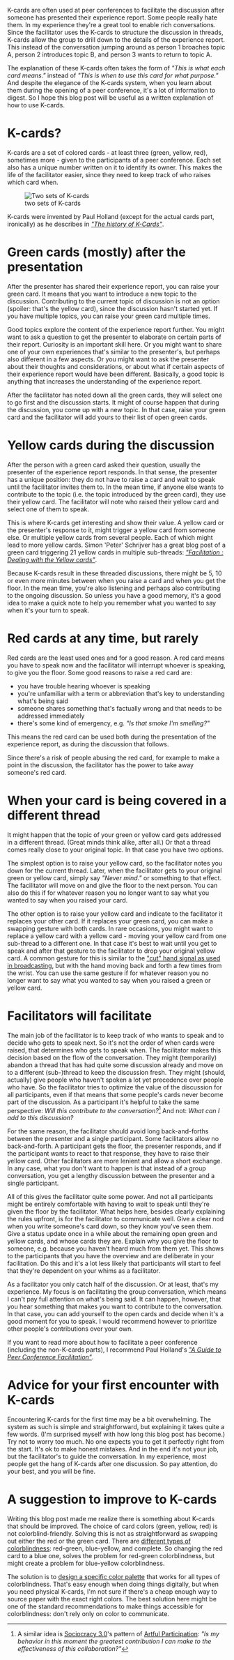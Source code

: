 <!--
.. title: Structuring group discussions with K-cards
.. slug: structuring-group-discussions-with-k-cards
.. date: 2022-03-25 18:27:30 UTC+01:00
.. tags: facilitation, peer conferences, communication
.. category: facilitation
.. link: 
.. description: 
.. type: text
.. previewimage: /images/2022/k-cards/k-cards.jpeg
-->

K-cards are often used at peer conferences to facilitate the discussion after someone has presented their experience report. Some people really hate them. In my experience they're a great tool to enable rich conversations. Since the facilitator uses the K-cards to structure the discussion in threads, K-cards allow the group to drill down to the details of the experience report. This instead of the conversation jumping around as person 1 broaches topic A, person 2 introduces topic B, and person 3 wants to return to topic A.

The explanation of these K-cards often takes the form of *"This is what each card means."* instead of *"This is when to use this card for what purpose."* And despite the elegance of the K-cards system, when you learn about them during the opening of a peer conference, it's a lot of information to digest. So I hope this blog post will be useful as a written explanation of how to use K-cards.

<!-- TEASER_END -->


# K-cards?

K-cards are a set of colored cards - at least three (green, yellow, red), sometimes more - given to the participants of a peer conference. Each set also has a unique number written on it to identify its owner. This makes the life of the facilitator easier, since they need to keep track of who raises which card when.

<div class="d-flex justify-content-center">
	<figure class="figure" style="width:60%">
		<img src="/images/2022/k-cards/k-cards.jpeg" class="figure-img img-fluid rounded"
			alt="Two sets of K-cards"/>
		<figcaption class="figure-caption text-center">two sets of K-cards</figcaption>
	</figure>
</div>

K-cards were invented by Paul Holland (except for the actual cards part, ironically) as he describes in [*"The history of K-Cards"*](https://testingthoughts.com/blog/26).


# Green cards (mostly) after the presentation
After the presenter has shared their experience report, you can raise your green card. It means that you want to introduce a new topic to the discussion. Contributing to the current topic of discussion is not an option (spoiler: that's the yellow card), since the discussion hasn't started yet. If you have multiple topics, you can raise your green card multiple times.

Good topics explore the content of the experience report further. You might want to ask a question to get the presenter to elaborate on certain parts of their report. Curiosity is an important skill here. Or you might want to share one of your own experiences that's similar to the presenter's, but perhaps also different in a few aspects. Or you might want to ask the presenter about their thoughts and considerations, or about what if certain aspects of their experience report would have been different. Basically, a good topic is anything that increases the understanding of the experience report.

After the facilitator has noted down all the green cards, they will select one to go first and the discussion starts. It might of course happen that during the discussion, you come up with a new topic. In that case, raise your green card and the facilitator will add yours to their list of open green cards.


# Yellow cards during the discussion
After the person with a green card asked their question, usually the presenter of the experience report responds. In that sense, the presenter has a unique position: they do not have to raise a card and wait to speak until the facilitator invites them to. In the mean time, if anyone else wants to contribute to the topic (i.e. the topic introduced by the green card), they use their yellow card. The facilitator will note who raised their yellow card and select one of them to speak.

This is where K-cards get interesting and show their value. A yellow card or the presenter's response to it, might trigger a yellow card from someone else. Or multiple yellow cards from several people. Each of which might lead to more yellow cards. Simon 'Peter' Schrijver has a great blog post of a green card triggering 21 yellow cards in multiple sub-threads: [*"Facilitation : Dealing with the Yellow cards"*](https://simonsaysnomore.wordpress.com/2014/02/16/facilitation-dealing-with-the-yellow-cards/).

Because K-cards result in these threaded discussions, there might be 5, 10 or even more minutes between when you raise a card and when you get the floor. In the mean time, you're also listening and perhaps also contributing to the ongoing discussion. So unless you have a good memory, it's a good idea to make a quick note to help you remember what you wanted to say when it's your turn to speak.


# Red cards at any time, but rarely
Red cards are the least used ones and for a good reason. A red card means you have to speak now and the facilitator will interrupt whoever is speaking, to give you the floor. Some good reasons to raise a red card are:

- you have trouble hearing whoever is speaking
- you're unfamiliar with a term or abbreviation that's key to understanding what's being said
- someone shares something that's factually wrong and that needs to be addressed immediately
- there's some kind of emergency, e.g. *"Is that smoke I'm smelling?"*

This means the red card can be used both during the presentation of the experience report, as during the discussion that follows.

Since there's a risk of people abusing the red card, for example to make a point in the discussion, the facilitator has the power to take away someone's red card.


# When your card is being covered in a different thread
It might happen that the topic of your green or yellow card gets addressed in a different thread. (Great minds think alike, after all.) Or that a thread comes really close to your original topic. In that case you have two options.

The simplest option is to raise your yellow card, so the facilitator notes you down for the current thread. Later, when the facilitator gets to your original green or yellow card, simply say *"Never mind."* or something to that effect. The facilitator will move on and give the floor to the next person. You can also do this if for whatever reason you no longer want to say what you wanted to say when you raised your card.

The other option is to raise your yellow card and indicate to the facilitator it replaces your other card. If it replaces your green card, you can make a swapping gesture with both cards. In rare occasions, you might want to replace a yellow card with a yellow card - moving your yellow card from one sub-thread to a different one. In that case it's best to wait until you get to speak and after that gesture to the facilitator to drop your original yellow card. A common gesture for this is similar to the ["cut" hand signal as used in broadcasting](https://www.streamsemester.com/articles/floor-director-hand-signals), but with the hand moving back and forth a few times from the wrist. You can use the same gesture if for whatever reason you no longer want to say what you wanted to say when you raised a green or yellow card.


# Facilitators will facilitate
The main job of the facilitator is to keep track of who wants to speak and to decide who gets to speak next. So it's not the order of when cards were raised, that determines who gets to speak when. The facilitator makes this decision based on the flow of the conversation. They might (temporarily) abandon a thread that has had quite some discussion already and move on to a different (sub-)thread to keep the discussion fresh. They might (should, actually) give people who haven't spoken a lot yet precedence over people who have. So the facilitator tries to optimize the value of the discussion for all participants, even if that means that some people's cards never become part of the discussion. As a participant it's helpful to take the same perspective: *Will this contribute to the conversation?*[^1] And not: *What can I add to this discussion?*

For the same reason, the facilitator should avoid long back-and-forths between the presenter and a single participant. Some facilitators allow no back-and-forth. A participant gets the floor, the presenter responds, and if the participant wants to react to that response, they have to raise their yellow card. Other facilitators are more lenient and allow a short exchange. In any case, what you don't want to happen is that instead of a group conversation, you get a lengthy discussion between the presenter and a single participant.

All of this gives the facilitator quite some power. And not all participants might be entirely comfortable with having to wait to speak until they're given the floor by the facilitator. What helps here, besides clearly explaining the rules upfront, is for the facilitator to communicate well. Give a clear nod when you write someone's card down, so they know you've seen them. Give a status update once in a while about the remaining open green and yellow cards, and whose cards they are. Explain why you give the floor to someone, e.g. because you haven't heard much from them yet. This shows to the participants that you have the overview and are deliberate in your facilitation. Do this and it's a lot less likely that participants will start to feel that they're dependent on your whims as a facilitator.

As a facilitator you only catch half of the discussion. Or at least, that's my experience. My focus is on facilitating the group conversation, which means I can't pay full attention on what's being said. It can happen, however, that you hear something that makes you want to contribute to the conversation. In that case, you can add yourself to the open cards and decide when it's a good moment for you to speak. I would recommend however to prioritize other people's contributions over your own.

If you want to read more about how to facilitate a peer conference (including the non-K-cards parts), I recommend Paul Holland's [*"A Guide to Peer Conference Facilitation"*](https://testingthoughts.com/blog/28).


# Advice for your first encounter with K-cards
Encountering K-cards for the first time may be a bit overwhelming. The system as such is simple and straightforward, but explaining it takes quite a few words. (I'm surprised myself with how long this blog post has become.) Try not to worry too much. No one expects you to get it perfectly right from the start. It's ok to make honest mistakes. And in the end it's not your job, but the facilitator's to guide the conversation. In my experience, most people get the hang of K-cards after one discussion. So pay attention, do your best, and you will be fine.


# A suggestion to improve to K-cards
Writing this blog post made me realize there is something about K-cards that should be improved. The choice of card colors (green, yellow, red) is not colorblind-friendly. Solving this is not as straightforward as swapping out either the red or the green card. There are [different types of colorblindness](https://www.nei.nih.gov/learn-about-eye-health/eye-conditions-and-diseases/color-blindness/types-color-blindness): red-green, blue-yellow, and complete. So changing the red card to a blue one, solves the problem for red-green colorblindness, but might create a problem for blue-yellow colorblindness.

The solution is to [design a specific color palette](https://davidmathlogic.com/colorblind/#%23D81B60-%231E88E5-%23FFC107-%23004D40) that works for all types of colorblindness. That's easy enough when doing things digitally, but when you need physical K-cards, I'm not sure if there's a cheap enough way to source paper with the exact right colors. The best solution here might be one of the standard recommendations to make things accessible for colorblindness: don't rely only on color to communicate.




[^1]: A similar idea is [Sociocracy 3.0](https://sociocracy30.org/)'s pattern of [Artful Participation](https://patterns.sociocracy30.org/artful-participation.html): *"Is my behavior in this moment the greatest contribution I can make to the effectiveness of this collaboration?"*
